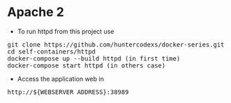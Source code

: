 # Apache 2

- To run httpd from this project use

<pre>
git clone https://github.com/huntercodexs/docker-series.git .
cd self-containers/httpd
docker-compose up --build httpd (in first time)
docker-compose start httpd (in others case)
</pre>

- Access the application web in

<pre>
http://${WEBSERVER_ADDRESS}:38989
</pre>
